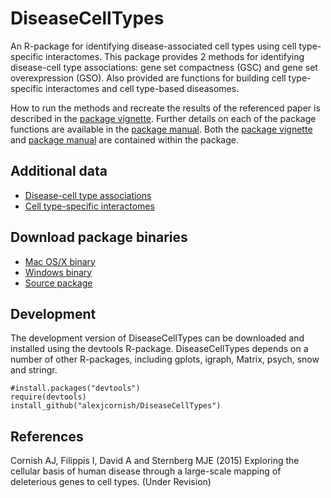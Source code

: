 DiseaseCellTypes
==========

An R-package for identifying disease-associated cell types using cell type-specific interactomes. This package provides 2 methods for identifying disease-cell type associations: gene set compactness (GSC) and gene set overexpression (GSO). Also provided are functions for building cell type-specific interactomes and cell type-based diseasomes.

How to run the methods and recreate the results of the referenced paper is described in the [package vignette][1]. Further details on each of the package functions are available in the [package manual][2]. Both the [package vignette][1] and [package manual][2] are contained within the package. 


Additional data
----------

- [Disease-cell type associations][3]
- [Cell type-specific interactomes][4]


Download package binaries
----------

- [Mac OS/X binary][5]
- [Windows binary][6]
- [Source package][7]


Development
----------

The development version of DiseaseCellTypes can be downloaded and installed using the devtools R-package. DiseaseCellTypes depends on a number of other R-packages, including gplots, igraph, Matrix, psych, snow and stringr.

```
#install.packages("devtools")
require(devtools)
install_github("alexjcornish/DiseaseCellTypes")
```


References
----------

Cornish AJ, Filippis I, David A and Sternberg MJE (2015) Exploring the cellular basis of human disease through a large-scale mapping of deleterious genes to cell types. (Under Revision)

[1]: https://cdn.rawgit.com/alexjcornish/DiseaseCellTypes/master/inst/doc/DiseaseCellTypes-vignette.html?raw=TRUE
[2]: https://github.com/alexjcornish/DiseaseCellTypes/blob/master/inst/doc/DiseaseCellTypes-manual.pdf?raw=TRUE
[3]: http://alexjcornish.github.io/Disease_Cell_Association_Data/
[4]: http://alexjcornish.github.io/Cell_Type_Interactomes/
[5]: https://github.com/alexjcornish/DiseaseCellTypes_Binaries/blob/master/DiseaseCellTypes_0.9.0.tgz?raw=TRUE
[6]: https://github.com/alexjcornish/DiseaseCellTypes_Binaries/blob/master/DiseaseCellTypes_0.9.0.zip?raw=TRUE
[7]: https://github.com/alexjcornish/DiseaseCellTypes_Binaries/blob/master/DiseaseCellTypes_0.9.0.tar.gz?raw=TRUE
